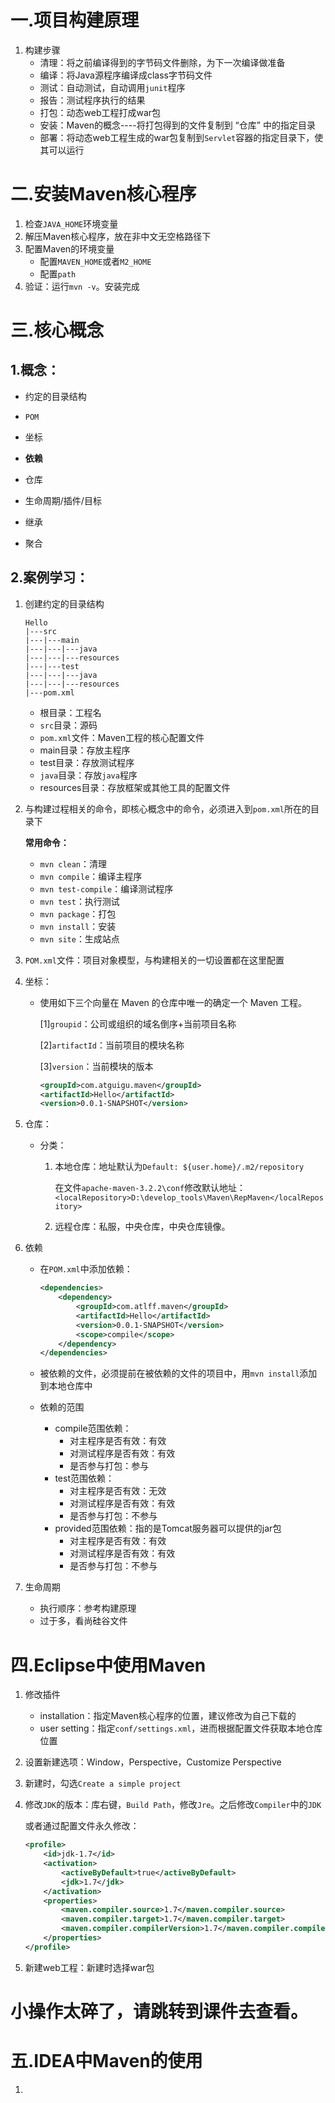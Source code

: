 # 一.项目构建原理

1. 构建步骤
    - 清理：将之前编译得到的字节码文件删除，为下一次编译做准备
    - 编译：将Java源程序编译成class字节码文件
    - 测试：自动测试，自动调用`junit`程序
    - 报告：测试程序执行的结果
    - 打包：动态web工程打成war包
    - 安装：Maven的概念----将打包得到的文件复制到 “仓库” 中的指定目录
    - 部署：将动态web工程生成的war包复制到`Servlet`容器的指定目录下，使其可以运行



# 二.安装Maven核心程序

1. 检查`JAVA_HOME`环境变量
2. 解压Maven核心程序，放在非中文无空格路径下
3. 配置Maven的环境变量
    - 配置`MAVEN_HOME`或者`M2_HOME`
    - 配置`path`
4. 验证：运行`mvn -v`。安装完成

# 三.核心概念

## 1.概念：

- 约定的目录结构
  
- `POM`
  
- 坐标
  
- **依赖**
  
- 仓库
  
- 生命周期/插件/目标
  
- 继承
  
- 聚合

## 2.案例学习：

1. 创建约定的目录结构

    ```
    Hello
    |---src
    |---|---main
    |---|---|---java
    |---|---|---resources
    |---|---test
    |---|---|---java
    |---|---|---resources
    |---pom.xml
    ```

    - 根目录：工程名
    - `src`目录：源码
    - `pom.xml`文件：Maven工程的核心配置文件
    - main目录：存放主程序
    - test目录：存放测试程序
    - `java`目录：存放`java`程序
    - resources目录：存放框架或其他工具的配置文件

2. 与构建过程相关的命令，即核心概念中的命令，必须进入到`pom.xml`所在的目录下

    **常用命令：**

    - `mvn clean`：清理
    - `mvn compile`：编译主程序
    - `mvn test-compile`：编译测试程序
    - `mvn test`：执行测试
    - `mvn package`：打包
    - `mvn install`：安装
    - `mvn site`：生成站点

3. `POM.xml`文件：项目对象模型，与构建相关的一切设置都在这里配置

4. 坐标：

    - 使用如下三个向量在 Maven 的仓库中唯一的确定一个 Maven 工程。

        [1]`groupid`：公司或组织的域名倒序+当前项目名称

        [2]`artifactId`：当前项目的模块名称

        [3]`version`：当前模块的版本

        ```xml
        <groupId>com.atguigu.maven</groupId>
        <artifactId>Hello</artifactId>
        <version>0.0.1-SNAPSHOT</version>
        ```

5. 仓库：

    - 分类：

        1. 本地仓库：地址默认为`Default: ${user.home}/.m2/repository`

            在文件`apache-maven-3.2.2\conf`修改默认地址：`<localRepository>D:\develop_tools\Maven\RepMaven</localRepository>`

        2. 远程仓库：私服，中央仓库，中央仓库镜像。

6. 依赖

    - 在`POM.xml`中添加依赖：

        ```xml
        <dependencies>
            <dependency>
                <groupId>com.atlff.maven</groupId>
                <artifactId>Hello</artifactId>
                <version>0.0.1-SNAPSHOT</version>
                <scope>compile</scope>
            </dependency>
        </dependencies>
        ```

    - 被依赖的文件，必须提前在被依赖的文件的项目中，用`mvn install`添加到本地仓库中

    - 依赖的范围

        - compile范围依赖：
            - 对主程序是否有效：有效
            - 对测试程序是否有效：有效
            - 是否参与打包：参与
        - test范围依赖：
            - 对主程序是否有效：无效
            - 对测试程序是否有效：有效
            - 是否参与打包：不参与
        - provided范围依赖：指的是Tomcat服务器可以提供的jar包
            - 对主程序是否有效：有效
            - 对测试程序是否有效：有效
            - 是否参与打包：不参与

7. 生命周期

    - 执行顺序：参考构建原理
    - 过于多，看尚硅谷文件

# 四.Eclipse中使用Maven

1. 修改插件

    - installation：指定Maven核心程序的位置，建议修改为自己下载的
    - user setting：指定`conf/settings.xml`，进而根据配置文件获取本地仓库位置

2. 设置新建选项：Window，Perspective，Customize Perspective

3. 新建时，勾选`Create a simple project`

4. 修改`JDK`的版本：库右键，`Build Path`，修改`Jre`。之后修改`Compiler`中的`JDK`

    或者通过配置文件永久修改：

    ```xml
    <profile>
    	<id>jdk-1.7</id>
    	<activation>
    		<activeByDefault>true</activeByDefault>                             
    		<jdk>1.7</jdk>                                                      
    	</activation>
    	<properties>
    		<maven.compiler.source>1.7</maven.compiler.source>                  
    		<maven.compiler.target>1.7</maven.compiler.target>                  
    		<maven.compiler.compilerVersion>1.7</maven.compiler.compilerVersion>
    	</properties>
    </profile>
    ```

5. 新建web工程：新建时选择war包

# 小操作太碎了，请跳转到课件去查看。

# 五.IDEA中Maven的使用

1. 

